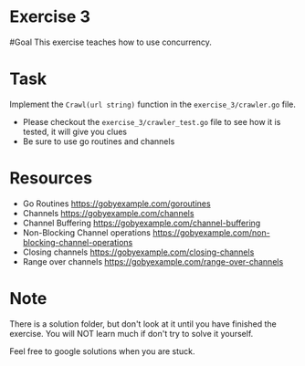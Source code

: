 Exercise 3
==========

#Goal
This exercise teaches how to use concurrency.

# Task
Implement the `Crawl(url string)` function in the `exercise_3/crawler.go` file.

- Please checkout the `exercise_3/crawler_test.go` file to see how it is tested, it will give you clues
- Be sure to use go routines and channels

# Resources
- Go Routines https://gobyexample.com/goroutines
- Channels https://gobyexample.com/channels
- Channel Buffering https://gobyexample.com/channel-buffering
- Non-Blocking Channel operations https://gobyexample.com/non-blocking-channel-operations
- Closing channels https://gobyexample.com/closing-channels
- Range over channels https://gobyexample.com/range-over-channels

# Note
There is a solution folder, but don't look at it until you have finished the exercise. You will NOT learn much if don't try to solve it yourself.

Feel free to google solutions when you are stuck.
